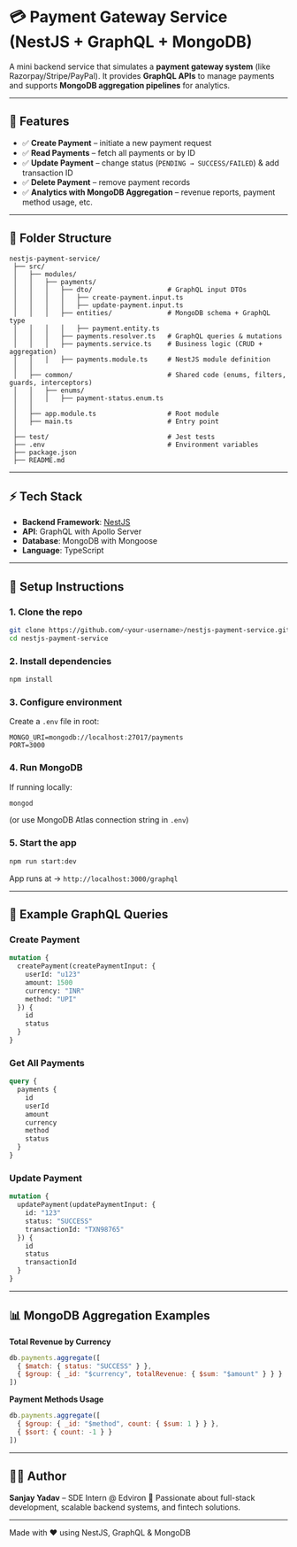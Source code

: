 # 💳 Payment Gateway Service (NestJS + GraphQL + MongoDB)

A mini backend service that simulates a **payment gateway system** (like Razorpay/Stripe/PayPal).
It provides **GraphQL APIs** to manage payments and supports **MongoDB aggregation pipelines** for analytics.

---

## 🚀 Features

* ✅ **Create Payment** – initiate a new payment request
* ✅ **Read Payments** – fetch all payments or by ID
* ✅ **Update Payment** – change status (`PENDING → SUCCESS/FAILED`) & add transaction ID
* ✅ **Delete Payment** – remove payment records
* ✅ **Analytics with MongoDB Aggregation** – revenue reports, payment method usage, etc.

---

## 📂 Folder Structure

```
nestjs-payment-service/
 ├── src/
 │   ├── modules/
 │   │   ├── payments/
 │   │   │   ├── dto/                   # GraphQL input DTOs
 │   │   │   │   ├── create-payment.input.ts
 │   │   │   │   ├── update-payment.input.ts
 │   │   │   ├── entities/              # MongoDB schema + GraphQL type
 │   │   │   │   ├── payment.entity.ts
 │   │   │   ├── payments.resolver.ts   # GraphQL queries & mutations
 │   │   │   ├── payments.service.ts    # Business logic (CRUD + aggregation)
 │   │   │   ├── payments.module.ts     # NestJS module definition
 │   │
 │   ├── common/                        # Shared code (enums, filters, guards, interceptors)
 │   │   ├── enums/
 │   │   │   ├── payment-status.enum.ts
 │   │
 │   ├── app.module.ts                  # Root module
 │   ├── main.ts                        # Entry point
 │
 ├── test/                              # Jest tests
 ├── .env                               # Environment variables
 ├── package.json
 ├── README.md
```

---

## ⚡ Tech Stack

* **Backend Framework**: [NestJS](https://nestjs.com/)
* **API**: GraphQL with Apollo Server
* **Database**: MongoDB with Mongoose
* **Language**: TypeScript

---

## 🔧 Setup Instructions

### 1. Clone the repo

```bash
git clone https://github.com/<your-username>/nestjs-payment-service.git
cd nestjs-payment-service
```

### 2. Install dependencies

```bash
npm install
```

### 3. Configure environment

Create a `.env` file in root:

```
MONGO_URI=mongodb://localhost:27017/payments
PORT=3000
```

### 4. Run MongoDB

If running locally:

```bash
mongod
```

(or use MongoDB Atlas connection string in `.env`)

### 5. Start the app

```bash
npm run start:dev
```

App runs at → `http://localhost:3000/graphql`

---

## 🎯 Example GraphQL Queries

### Create Payment

```graphql
mutation {
  createPayment(createPaymentInput: {
    userId: "u123"
    amount: 1500
    currency: "INR"
    method: "UPI"
  }) {
    id
    status
  }
}
```

### Get All Payments

```graphql
query {
  payments {
    id
    userId
    amount
    currency
    method
    status
  }
}
```

### Update Payment

```graphql
mutation {
  updatePayment(updatePaymentInput: {
    id: "123"
    status: "SUCCESS"
    transactionId: "TXN98765"
  }) {
    id
    status
    transactionId
  }
}
```

---

## 📊 MongoDB Aggregation Examples

**Total Revenue by Currency**

```js
db.payments.aggregate([
  { $match: { status: "SUCCESS" } },
  { $group: { _id: "$currency", totalRevenue: { $sum: "$amount" } } }
])
```

**Payment Methods Usage**

```js
db.payments.aggregate([
  { $group: { _id: "$method", count: { $sum: 1 } } },
  { $sort: { count: -1 } }
])
```

---

## 👨‍💻 Author

**Sanjay Yadav** – SDE Intern @ Edviron
🚀 Passionate about full-stack development, scalable backend systems, and fintech solutions.

---

Made with ❤️ using NestJS, GraphQL & MongoDB
